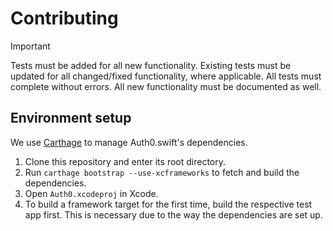 # Contributing

> [!IMPORTANT]
> Tests must be added for all new functionality. Existing tests must be updated for all changed/fixed functionality, where applicable. All tests must complete without errors. All new functionality must be documented as well.

## Environment setup

We use [Carthage](https://github.com/Carthage/Carthage) to manage Auth0.swift's dependencies. 

1. Clone this repository and enter its root directory.
2. Run `carthage bootstrap --use-xcframeworks` to fetch and build the dependencies.
3. Open `Auth0.xcodeproj` in Xcode.
4. To build a framework target for the first time, build the respective test app first. This is necessary due to the way the dependencies are set up.
